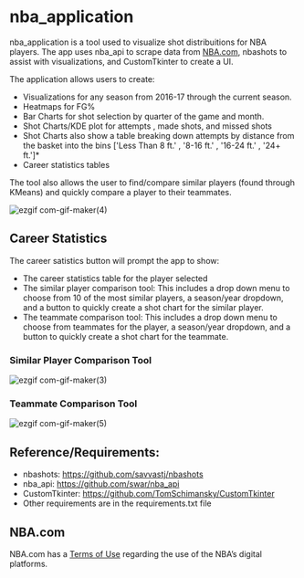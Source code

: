 # nba_application 

nba_application is a tool used to visualize shot distribuitions for NBA players. The app uses nba_api to scrape data from [NBA.com](https://www.nba.com), nbashots to assist with visualizations, and CustomTkinter to create a UI.

The application allows users to create:

- Visualizations for any season from 2016-17 through the current season.
- Heatmaps for FG%
- Bar Charts for shot selection by quarter of the game and month.
- Shot Charts/KDE plot for attempts , made shots, and missed shots
- Shot Charts also show a table breaking down attempts by distance from the basket into the bins ['Less Than 8 ft.' , '8-16 ft.' , '16-24 ft.' , '24+ ft.']*
- Career statistics tables

The tool also allows the user to find/compare similar players (found through KMeans) and quickly compare a player to their teammates.

![ezgif com-gif-maker(4)](https://user-images.githubusercontent.com/101416331/202031080-6759066d-6252-4519-bca5-931e64d41aae.gif)


## Career Statistics 
The career satistics button will prompt the app to show:
- The career statistics table for the player selected
- The similar player comparison tool: This includes a drop down menu to choose from 10 of the most similar players, a season/year dropdown, and a button to quickly create a shot chart for the similar player.
- The teammate comparison tool: This includes a drop down menu to choose from teammates for the player, a season/year dropdown, and a button to quickly create a shot chart for the teammate.

### Similar Player Comparison Tool
![ezgif com-gif-maker(3)](https://user-images.githubusercontent.com/101416331/202030267-67d038a3-5025-4bca-9afe-260ee5de6f44.gif)

### Teammate Comparison Tool
![ezgif com-gif-maker(5)](https://user-images.githubusercontent.com/101416331/202032771-1dddfc2b-f560-4e28-a2e0-6032a7ea0641.gif)



## Reference/Requirements:
- nbashots: https://github.com/savvastj/nbashots 
- nba_api: https://github.com/swar/nba_api
- CustomTkinter: https://github.com/TomSchimansky/CustomTkinter
- Other requirements are in the requirements.txt file

## NBA.com
NBA.com has a [Terms of Use](https://www.nba.com/termsofuse) regarding the use of the NBA’s digital platforms.
